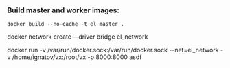 ### Build master and worker images:
```shell
docker build --no-cache -t el_master .
```

docker network create --driver bridge el_network

docker run -v /var/run/docker.sock:/var/run/docker.sock --net=el_network -v /home/ignatov/vx:/root/vx -p 8000:8000 asdf